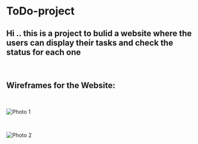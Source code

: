 # **ToDo-project**
## Hi .. this is a project to bulid a website where the users can display their tasks and check the status for each one 
<br>

## **Wireframes for the Website:**

<br>

![Photo 1](../todo-project/assets/Wireframe%201.png)

<br>

![Photo 2](../todo-project/assets/Wireframe%202%20.png)